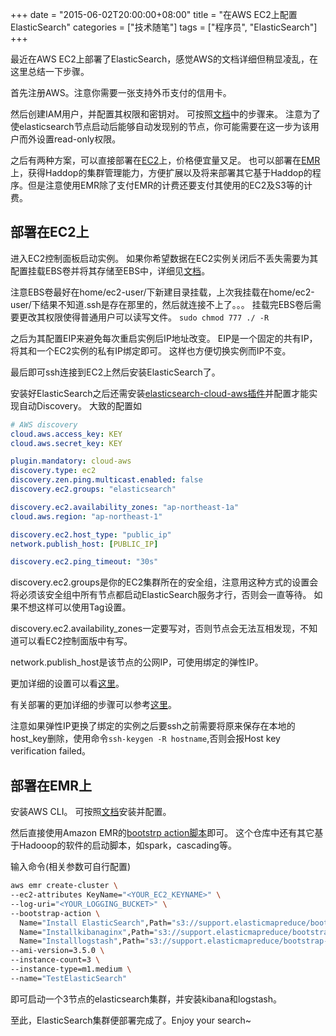 +++
date = "2015-06-02T20:00:00+08:00"
title = "在AWS EC2上配置ElasticSearch"
categories = ["技术随笔"]
tags = ["程序员", "ElasticSearch"]
+++

最近在AWS EC2上部署了ElasticSearch，感觉AWS的文档详细但稍显凌乱，在这里总结一下步骤。

首先注册AWS。注意你需要一张支持外币支付的信用卡。

然后创建IAM用户，并配置其权限和密钥对。
可按照[文档](http://docs.aws.amazon.com/zh_cn/AWSEC2/latest/UserGuide/get-set-up-for-amazon-ec2.html)中的步骤来。
注意为了使elasticsearch节点启动后能够自动发现别的节点，你可能需要在这一步为该用户而外设置read-only权限。

之后有两种方案，可以直接部署在[EC2](http://aws.amazon.com/cn/ec2/)上，价格便宜量又足。
也可以部署在[EMR](http://aws.amazon.com/cn/elasticmapreduce/)上，获得Haddop的集群管理能力，方便扩展以及将来部署其它基于Haddop的程序。但是注意使用EMR除了支付EMR的计费还要支付其使用的EC2及S3等的计费。

## 部署在EC2上

进入EC2控制面板启动实例。
如果你希望数据在EC2实例关闭后不丢失需要为其配置挂载EBS卷并将其存储至EBS中，详细见[文档](http://docs.aws.amazon.com/zh_cn/AWSEC2/latest/UserGuide/ebs-using-volumes.html)。

注意EBS卷最好在home/ec2-user/下新建目录挂载，上次我挂载在home/ec2-user/下结果不知道.ssh是存在那里的，然后就连接不上了。。。
挂载完EBS卷后需要更改其权限使得普通用户可以读写文件。
`sudo chmod 777 ./ -R`

之后为其配置EIP来避免每次重启实例后IP地址改变。
EIP是一个固定的共有IP，将其和一个EC2实例的私有IP绑定即可。
这样也方便切换实例而IP不变。

最后即可ssh连接到EC2上然后安装ElasticSearch了。

安装好ElasticSearch之后还需安装[elasticsearch-cloud-aws插件](https://github.com/elastic/elasticsearch-cloud-aws)并配置才能实现自动Discovery。
大致的配置如

```yml
# AWS discovery
cloud.aws.access_key: KEY
cloud.aws.secret_key: KEY

plugin.mandatory: cloud-aws
discovery.type: ec2
discovery.zen.ping.multicast.enabled: false
discovery.ec2.groups: "elasticsearch"

discovery.ec2.availability_zones: "ap-northeast-1a"
cloud.aws.region: "ap-northeast-1"

discovery.ec2.host_type: "public_ip"
network.publish_host: [PUBLIC_IP]

discovery.ec2.ping_timeout: "30s"
```

discovery.ec2.groups是你的EC2集群所在的安全组，注意用这种方式的设置会将必须该安全组中所有节点都启动ElasticSearch服务才行，否则会一直等待。
如果不想这样可以使用Tag设置。

discovery.ec2.availability_zones一定要写对，否则节点会无法互相发现，不知道可以看EC2控制面版中有写。

network.publish_host是该节点的公网IP，可使用绑定的弹性IP。

更加详细的设置可以看[这里](http://www.markbetz.net/2014/03/18/elasticsearch-discovery-in-ec2/)。

有关部署的更加详细的步骤可以参考[这里](http://pavelpolyakov.com/2014/08/13/elasticsearch-cluster-on-aws-part-1-preparing-environment/)。

注意如果弹性IP更换了绑定的实例之后要ssh之前需要将原来保存在本地的host_key删除，使用命令`ssh-keygen -R hostname`,否则会报Host key verification failed。

## 部署在EMR上

安装AWS CLI。
可按照[文档](http://docs.aws.amazon.com/zh_cn/cli/latest/userguide/cli-chap-welcome.html)安装并配置。

然后直接使用Amazon EMR的[bootstrp action脚本](https://github.com/awslabs/emr-bootstrap-actions/tree/master/elasticsearch)即可。
这个仓库中还有其它基于Hadooop的软件的启动脚本，如spark，cascading等。

输入命令(相关参数可自行配置)

```sh
aws emr create-cluster \
--ec2-attributes KeyName="<YOUR_EC2_KEYNAME>" \
--log-uri="<YOUR_LOGGING_BUCKET>" \
--bootstrap-action \
  Name="Install ElasticSearch",Path="s3://support.elasticmapreduce/bootstrap-actions/other/elasticsearch_install.rb" \
  Name="Installkibanaginx",Path="s3://support.elasticmapreduce/bootstrap-actions/other/kibananginx_install.rb" \
  Name="Installlogstash",Path="s3://support.elasticmapreduce/bootstrap-actions/other/logstash_install.rb" \
--ami-version=3.5.0 \
--instance-count=3 \
--instance-type=m1.medium \
--name="TestElasticSearch"
```

即可启动一个3节点的elasticsearch集群，并安装kibana和logstash。

至此，ElasticSearch集群便部署完成了。Enjoy your search~
